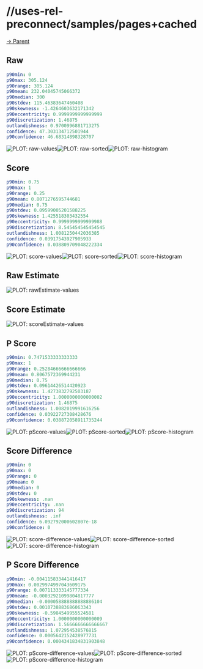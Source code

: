 
# //uses-rel-preconnect/samples/pages+cached

[→ Parent](../..)


## Raw


```yaml
p90min: 0
p90max: 305.124
p90range: 305.124
p90mean: 232.04045745066372
p90median: 300
p90stdev: 115.46383647460408
p90skewness: -1.4264603632171342
p90eccentricity: 0.9999999999999999
p90discretization: 1.46875
outlandishness: 0.9700996881713275
confidence: 47.303134712501944
p90confidence: 46.68314898328707

```

![PLOT: raw-values](./raw/values.svg)![PLOT: raw-sorted](./raw/sorted.svg)![PLOT: raw-histogram](./raw/histogram.svg)
## Score


```yaml
p90min: 0.75
p90max: 1
p90range: 0.25
p90mean: 0.8071276595744681
p90median: 0.75
p90stdev: 0.09599005201588225
p90skewness: 1.425518303432554
p90eccentricity: 0.9999999999999988
p90discretization: 8.545454545454545
outlandishness: 1.0081250442036385
confidence: 0.03917543927905933
p90confidence: 0.038809709048222334

```

![PLOT: score-values](./score/values.svg)![PLOT: score-sorted](./score/sorted.svg)![PLOT: score-histogram](./score/histogram.svg)
## Raw Estimate

![PLOT: rawEstimate-values](./rawEstimate/values.svg)
## Score Estimate

![PLOT: scoreEstimate-values](./scoreEstimate/values.svg)
## P Score


```yaml
p90min: 0.7471533333333333
p90max: 1
p90range: 0.25284666666666666
p90mean: 0.8067572369944231
p90median: 0.75
p90stdev: 0.09614426514420923
p90skewness: 1.4273832792503187
p90eccentricity: 1.0000000000000002
p90discretization: 1.46875
outlandishness: 1.0082019991616256
confidence: 0.03922727308428676
p90confidence: 0.038872058911735244

```

![PLOT: pScore-values](./pScore/values.svg)![PLOT: pScore-sorted](./pScore/sorted.svg)![PLOT: pScore-histogram](./pScore/histogram.svg)
## Score Difference


```yaml
p90min: 0
p90max: 0
p90range: 0
p90mean: 0
p90median: 0
p90stdev: 0
p90skewness: .nan
p90eccentricity: .nan
p90discretization: 94
outlandishness: .inf
confidence: 6.092792000602807e-18
p90confidence: 0

```

![PLOT: score-difference-values](./score-difference/values.svg)![PLOT: score-difference-sorted](./score-difference/sorted.svg)![PLOT: score-difference-histogram](./score-difference/histogram.svg)
## P Score Difference


```yaml
p90min: -0.004115833441416417
p90max: 0.0029974997043609175
p90range: 0.007113333145777334
p90mean: -0.00032921099804817777
p90median: -0.000058888888888886104
p90stdev: 0.0010738883686063343
p90skewness: -0.5984549955524581
p90eccentricity: 1.0000000000000009
p90discretization: 1.5666666666666667
outlandishness: 1.072954538576815
confidence: 0.0005642152428977731
p90confidence: 0.0004341834831903848

```

![PLOT: pScore-difference-values](./pScore-difference/values.svg)![PLOT: pScore-difference-sorted](./pScore-difference/sorted.svg)![PLOT: pScore-difference-histogram](./pScore-difference/histogram.svg)